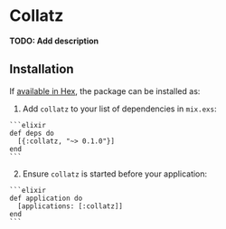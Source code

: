 # Collatz

**TODO: Add description**

## Installation

If [available in Hex](https://hex.pm/docs/publish), the package can be installed as:

  1. Add `collatz` to your list of dependencies in `mix.exs`:

    ```elixir
    def deps do
      [{:collatz, "~> 0.1.0"}]
    end
    ```

  2. Ensure `collatz` is started before your application:

    ```elixir
    def application do
      [applications: [:collatz]]
    end
    ```

